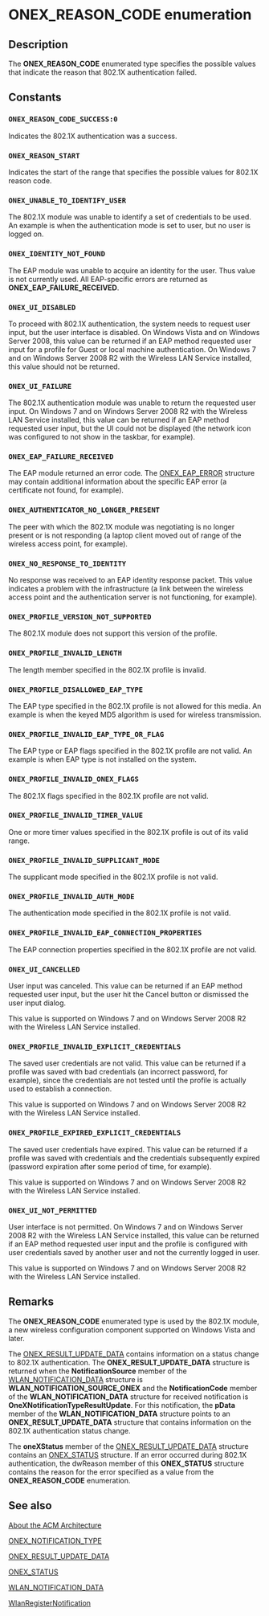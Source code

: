 # ONEX_REASON_CODE enumeration

## Description

The **ONEX_REASON_CODE** enumerated type specifies the possible values that indicate the reason that 802.1X authentication failed.

## Constants

### `ONEX_REASON_CODE_SUCCESS:0`

Indicates the 802.1X authentication was a success.

### `ONEX_REASON_START`

Indicates the start of the range that specifies the possible values for 802.1X reason code.

### `ONEX_UNABLE_TO_IDENTIFY_USER`

The 802.1X module was unable to identify a set of credentials to be used. An example is when the authentication mode is set to user, but no user is logged on.

### `ONEX_IDENTITY_NOT_FOUND`

The EAP module was unable to acquire an identity for the user. Thus value is not currently used. All EAP-specific errors are returned as **ONEX_EAP_FAILURE_RECEIVED**.

### `ONEX_UI_DISABLED`

To proceed with 802.1X authentication, the system needs to request user input, but the user interface is disabled. On Windows Vista and on Windows Server 2008, this value can be returned if an EAP method requested user input for a profile for Guest or local machine authentication. On Windows 7 and on Windows Server 2008 R2 with the Wireless LAN Service installed, this value should not be returned.

### `ONEX_UI_FAILURE`

The 802.1X authentication module was unable to return the requested user input. On Windows 7 and on Windows Server 2008 R2 with the Wireless LAN Service installed, this value can be returned if an EAP method requested user input, but the UI could not be displayed (the network icon was configured to not show in the taskbar, for example).

### `ONEX_EAP_FAILURE_RECEIVED`

The EAP module returned an error code. The [ONEX_EAP_ERROR](https://learn.microsoft.com/windows/desktop/api/dot1x/ns-dot1x-onex_eap_error) structure may contain additional information about the specific EAP error (a certificate not found, for example).

### `ONEX_AUTHENTICATOR_NO_LONGER_PRESENT`

The peer with which the 802.1X module was negotiating is no longer present or is not responding (a laptop client moved out of range of the wireless access point, for example).

### `ONEX_NO_RESPONSE_TO_IDENTITY`

No response was received to an EAP identity response packet. This value indicates a problem with the infrastructure (a link between the wireless access point and the authentication server is not functioning, for example).

### `ONEX_PROFILE_VERSION_NOT_SUPPORTED`

The 802.1X module does not support this version of the profile.

### `ONEX_PROFILE_INVALID_LENGTH`

The length member specified in the 802.1X profile is invalid.

### `ONEX_PROFILE_DISALLOWED_EAP_TYPE`

The EAP type specified in the 802.1X profile is not allowed for this media. An example is when the keyed MD5 algorithm is used for wireless transmission.

### `ONEX_PROFILE_INVALID_EAP_TYPE_OR_FLAG`

The EAP type or EAP flags specified in the 802.1X profile are not valid. An example is when EAP type is not installed on the system.

### `ONEX_PROFILE_INVALID_ONEX_FLAGS`

The 802.1X flags specified in the 802.1X profile are not valid.

### `ONEX_PROFILE_INVALID_TIMER_VALUE`

One or more timer values specified in the 802.1X profile is out of its valid range.

### `ONEX_PROFILE_INVALID_SUPPLICANT_MODE`

The supplicant mode specified in the 802.1X profile is not valid.

### `ONEX_PROFILE_INVALID_AUTH_MODE`

The authentication mode specified in the 802.1X profile is not valid.

### `ONEX_PROFILE_INVALID_EAP_CONNECTION_PROPERTIES`

The EAP connection properties specified in the 802.1X profile are not valid.

### `ONEX_UI_CANCELLED`

User input was canceled. This value can be returned if an EAP method requested user input, but the user hit the Cancel button or dismissed the user input dialog.

This value is supported on Windows 7 and on Windows Server 2008 R2 with the Wireless LAN Service installed.

### `ONEX_PROFILE_INVALID_EXPLICIT_CREDENTIALS`

The saved user credentials are not valid. This value can be returned if a profile was saved with bad credentials (an incorrect password, for example), since the credentials are not tested until the profile is actually used to establish a connection.

This value is supported on Windows 7 and on Windows Server 2008 R2 with the Wireless LAN Service installed.

### `ONEX_PROFILE_EXPIRED_EXPLICIT_CREDENTIALS`

The saved user credentials have expired. This value can be returned if a profile was saved with credentials and the credentials subsequently expired (password expiration after some period of time, for example).

This value is supported on Windows 7 and on Windows Server 2008 R2 with the Wireless LAN Service installed.

### `ONEX_UI_NOT_PERMITTED`

User interface is not permitted. On Windows 7 and on Windows Server 2008 R2 with the Wireless LAN Service installed, this value can be returned if an EAP method requested user input and the profile is configured with user credentials saved by another user and not the currently logged in user.

This value is supported on Windows 7 and on Windows Server 2008 R2 with the Wireless LAN Service installed.

## Remarks

The **ONEX_REASON_CODE** enumerated type is used by the 802.1X module, a new wireless configuration component supported on Windows Vista and later.

The [ONEX_RESULT_UPDATE_DATA](https://learn.microsoft.com/windows/desktop/api/dot1x/ns-dot1x-onex_result_update_data) contains information on a status change to 802.1X authentication. The **ONEX_RESULT_UPDATE_DATA** structure is returned when the **NotificationSource** member of the [WLAN_NOTIFICATION_DATA](https://learn.microsoft.com/previous-versions/windows/desktop/legacy/ms706902(v=vs.85)) structure is **WLAN_NOTIFICATION_SOURCE_ONEX** and the **NotificationCode** member of the **WLAN_NOTIFICATION_DATA** structure for received notification is **OneXNotificationTypeResultUpdate**. For this notification, the **pData** member of the **WLAN_NOTIFICATION_DATA** structure points to an **ONEX_RESULT_UPDATE_DATA** structure that contains information on the 802.1X authentication status change.

The **oneXStatus** member of the [ONEX_RESULT_UPDATE_DATA](https://learn.microsoft.com/windows/desktop/api/dot1x/ns-dot1x-onex_result_update_data) structure contains an [ONEX_STATUS](https://learn.microsoft.com/windows/desktop/api/dot1x/ns-dot1x-onex_status) structure. If an error occurred during 802.1X authentication, the dwReason member of this **ONEX_STATUS** structure contains the reason for the error specified as a value from the **ONEX_REASON_CODE** enumeration.

## See also

[About the ACM Architecture](https://learn.microsoft.com/windows/desktop/NativeWiFi/about-the-acm-architecture)

[ONEX_NOTIFICATION_TYPE](https://learn.microsoft.com/windows/desktop/api/dot1x/ne-dot1x-onex_notification_type)

[ONEX_RESULT_UPDATE_DATA](https://learn.microsoft.com/windows/desktop/api/dot1x/ns-dot1x-onex_result_update_data)

[ONEX_STATUS](https://learn.microsoft.com/windows/desktop/api/dot1x/ns-dot1x-onex_status)

[WLAN_NOTIFICATION_DATA](https://learn.microsoft.com/previous-versions/windows/desktop/legacy/ms706902(v=vs.85))

[WlanRegisterNotification](https://learn.microsoft.com/windows/desktop/api/wlanapi/nf-wlanapi-wlanregisternotification)